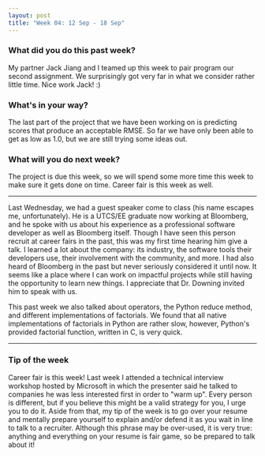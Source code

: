 ```yaml
---
layout: post
title: "Week 04: 12 Sep - 18 Sep"
---
```


### What did you do this past week?
My partner Jack Jiang and I teamed up this week to pair program our second assignment. We surprisingly got very far in what we consider rather little time. Nice work Jack! :)

### What's in your way?
The last part of the project that we have been working on is predicting scores that produce an acceptable RMSE. So far we have only been able to get as low as 1.0, but we are still trying some ideas out.

### What will you do next week?
The project is due this week, so we will spend some more time this week to make sure it gets done on time. Career fair is this week as well.

---

Last Wednesday, we had a guest speaker come to class (his name escapes me, unfortunately). He is a UTCS/EE graduate now working at Bloomberg, and he spoke with us about his experience as a professional software developer as well as Bloomberg itself. Though I have seen this person recruit at career fairs in the past, this was my first time hearing him give a talk. I learned a lot about the company: its industry, the software tools their developers use, their involvement with the community, and more. I had also heard of Bloomberg in the past but never seriously considered it until now. It seems like a place where I can work on impactful projects while still having the opportunity to learn new things. I appreciate that Dr. Downing invited him to speak with us.

This past week we also talked about operators, the Python reduce method, and different implementations of factorials. We found that all native implementations of factorials in Python are rather slow, however, Python's provided factorial function, written in C, is very quick.

---

### Tip of the week
Career fair is this week! Last week I attended a technical interview workshop hosted by Microsoft in which the presenter said he talked to companies he was less interested first in order to "warm up". Every person is different, but if you believe this might be a valid strategy for you, I urge you to do it. Aside from that, my tip of the week is to go over your resume and mentally prepare yourself to explain and/or defend it as you wait in line to talk to a recruiter. Although this phrase may be over-used, it is very true: anything and everything on your resume is fair game, so be prepared to talk about it!